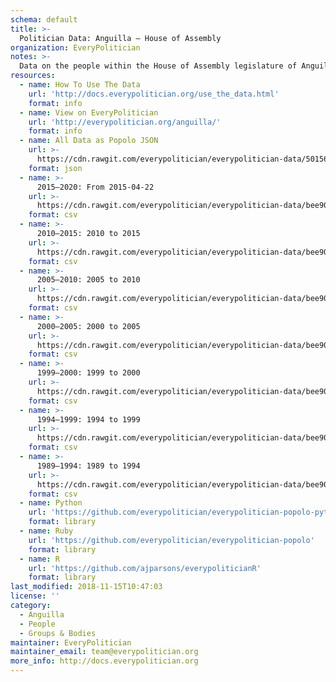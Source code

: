 ```yaml
---
schema: default
title: >-
  Politician Data: Anguilla — House of Assembly
organization: EveryPolitician
notes: >-
  Data on the people within the House of Assembly legislature of Anguilla.
resources:
  - name: How To Use The Data
    url: 'http://docs.everypolitician.org/use_the_data.html'
    format: info
  - name: View on EveryPolitician
    url: 'http://everypolitician.org/anguilla/'
    format: info
  - name: All Data as Popolo JSON
    url: >-
      https://cdn.rawgit.com/everypolitician/everypolitician-data/501561d986fd02733bb1c56a4a59620f3087fca6/data/Anguilla/Assembly/ep-popolo-v1.0.json
    format: json
  - name: >-
      2015–2020: From 2015-04-22
    url: >-
      https://cdn.rawgit.com/everypolitician/everypolitician-data/bee90cf27d0a1a8ed83325de9500ed8dfd8e6361/data/Anguilla/Assembly/term-2015.csv
    format: csv
  - name: >-
      2010–2015: 2010 to 2015
    url: >-
      https://cdn.rawgit.com/everypolitician/everypolitician-data/bee90cf27d0a1a8ed83325de9500ed8dfd8e6361/data/Anguilla/Assembly/term-2010.csv
    format: csv
  - name: >-
      2005–2010: 2005 to 2010
    url: >-
      https://cdn.rawgit.com/everypolitician/everypolitician-data/bee90cf27d0a1a8ed83325de9500ed8dfd8e6361/data/Anguilla/Assembly/term-2005.csv
    format: csv
  - name: >-
      2000–2005: 2000 to 2005
    url: >-
      https://cdn.rawgit.com/everypolitician/everypolitician-data/bee90cf27d0a1a8ed83325de9500ed8dfd8e6361/data/Anguilla/Assembly/term-2000.csv
    format: csv
  - name: >-
      1999–2000: 1999 to 2000
    url: >-
      https://cdn.rawgit.com/everypolitician/everypolitician-data/bee90cf27d0a1a8ed83325de9500ed8dfd8e6361/data/Anguilla/Assembly/term-1999.csv
    format: csv
  - name: >-
      1994–1999: 1994 to 1999
    url: >-
      https://cdn.rawgit.com/everypolitician/everypolitician-data/bee90cf27d0a1a8ed83325de9500ed8dfd8e6361/data/Anguilla/Assembly/term-1994.csv
    format: csv
  - name: >-
      1989–1994: 1989 to 1994
    url: >-
      https://cdn.rawgit.com/everypolitician/everypolitician-data/bee90cf27d0a1a8ed83325de9500ed8dfd8e6361/data/Anguilla/Assembly/term-1989.csv
    format: csv
  - name: Python
    url: 'https://github.com/everypolitician/everypolitician-popolo-python'
    format: library
  - name: Ruby
    url: 'https://github.com/everypolitician/everypolitician-popolo'
    format: library
  - name: R
    url: 'https://github.com/ajparsons/everypoliticianR'
    format: library
last_modified: 2018-11-15T10:47:03
license: ''
category:
  - Anguilla
  - People
  - Groups & Bodies
maintainer: EveryPolitician
maintainer_email: team@everypolitician.org
more_info: http://docs.everypolitician.org
---
```

